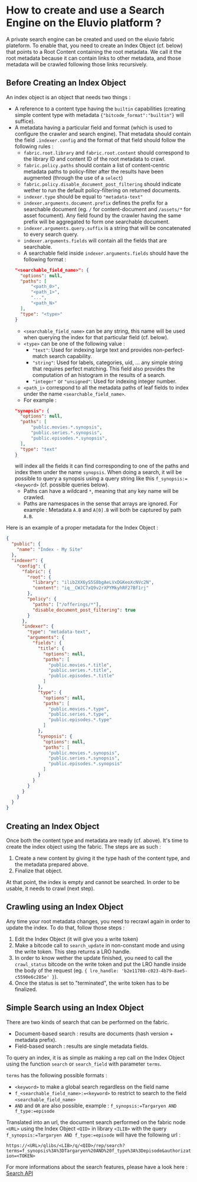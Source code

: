 # How to create and use a Search Engine on the Eluvio platform ?

A private search engine can be created and used on the eluvio fabric plateform. To enable that, you need to create an Index Object (cf. below) that points to a Root Content containing the root metadata. We call it the root metadata because it can contain links to other metadata, and those metadata will be crawled following those links recursively.

## Before Creating an Index Object

An index object is an object that needs two things :

- A reference to a content type having the `builtin` capabilities (creating simple content type with metadata `{"bitcode_format":"builtin"}` will suffice).
- A metadata having a particular field and format (which is used to configure the crawler and search engine). That metadata should contain the field `.indexer.config` and the format of that field should follow the following rules :
  - `fabric.root.library` and `fabric.root.content` should correspond to the library ID and content ID of the root metadata to crawl.
  - `fabric.policy.paths` should contain a list of content-centric metadata paths to policy-filter after the results have been augmented (through the use of a `select`)
  - `fabric.policy.disable_document_post_filtering` should indicate wether to run the default policy-filtering on returned documents.
  - `indexer.type` should be equal to `"metadata-text"`
  - `indexer.arguments.document.prefix` defines the prefix for a searchable document (eg. `/` for content-document and `/assets/*` for asset focument). Any field found by the crawler having the same prefix will be aggregated to form one searchable document.
  - `indexer.arguments.query.suffix` is a string that will be concatenated to every search query.
  - `indexer.arguments.fields` will contain all the fields that are searchable.
  - A searchable field inside `indexer.arguments.fields` should have the following format :
  ```json
  "<searchable_field_name>": {
    "options": null,
    "paths": [
        "<path_0>",
        "<path_1>",
        "...",
        "<path_N>"
    ],
    "type": "<type>"
  }
  ```
  - `<searchable_field_name>` can be any string, this name will be used when querying the index for that particular field (cf. below).
  - `<type>` can be one of the following value :
    - `"text"`: Used for indexing large text and provides non-perfect-match search capability.
    - `"string"`: Used for labels, categories, uid, ... any simple string that requires perfect matching. This field also provides the computation of an histogram in the results of a search.
    - `"integer"` or `"unsigned"`: Used for indexing integer number.
  - `<path_i>` correspond to all the metadata paths of leaf fields to index under the name `<searchable_field_name>`.
  - For example :
  ```json
  "synopsis": {
    "options": null,
    "paths": [
        "public.movies.*.synopsis",
        "public.series.*.synopsis",
        "public.episodes.*.synopsis",
    ],
    "type": "text"
  }
  ```
  will index all the fields it can find corresponding to one of the paths and index them under the name `synopsis`. When doing a search, it will be possible to query a synopsis using a query string like this `f_synopsis:=<keyword>` (cf. possible queries below).
  - Paths can have a wildcard `*`, meaning that any key name will be crawled.
  - Paths are namespaces in the sense that arrays are ignored. For example : Metadata `A.B` and `A[0].B` will both be captured by path `A.B`.

Here is an example of a proper metadata for the Index Object :

```json
{
  "public": {
    "name": "Index - My Site"
  },
  "indexer": {
    "config": {
      "fabric": {
        "root": {
          "library": "ilib2XX6yS5S8bgAeLVxDGKeoXcNVc2N",
          "content": "iq__CWJC7xQ9v2rXPYMkyhRF27Bf1rj"
        },
        "policy": {
          "paths": ["/offerings/*"],
          "disable_document_post_filtering": true
        }
      },
      "indexer": {
        "type": "metadata-text",
        "arguments": {
          "fields": {
            "title": {
              "options": null,
              "paths": [
                "public.movies.*.title",
                "public.series.*.title",
                "public.episodes.*.title"
              ]
            },
            "type": {
              "options": null,
              "paths": [
                "public.movies.*.type",
                "public.series.*.type",
                "public.episodes.*.type"
              ]
            },
            "synopsis": {
              "options": null,
              "paths": [
                "public.movies.*.synopsis",
                "public.series.*.synopsis",
                "public.episodes.*.synopsis"
              ]
            }
          }
        }
      }
    }
  }
}
```

## Creating an Index Object

Once both the content type and metadata are ready (cf. above). It's time to create the index object using the fabric. The steps are as such :

1. Create a new content by giving it the type hash of the content type, and the metadata prepared above.
1. Finalize that object.

At that point, the index is empty and cannot be searched. In order to be usable, it needs to crawl (next step).

## Crawling using an Index Object

Any time your root metadata changes, you need to recrawl again in order to update the index. To do that, follow those steps :

1. Edit the Index Object (it will give you a write token)
1. Make a bitcode call to `search_update` in non-constant mode and using the write token. This step returns a LRO handle.
1. In order to know wether the update finished, you need to call the `crawl_status` bitcode on the write token and put the LRO handle inside the body of the request (eg. `{ lro_handle: 'b2e11708-c023-4b79-8ae5-c5590e6c285e' }`).
1. Once the status is set to "terminated", the write token has to be finalized.

## Simple Search using an Index Object

There are two kinds of search that can be performed on the fabric.

- Document-based search : results are documents (hash version + metadata prefix).
- Field-based search : results are single metadata fields.

To query an index, it is as simple as making a rep call on the Index Object using the function `search` or `search_field` with parameter `terms`.

`terms` has the following possible formats :

- `<keyword>` to make a global search regardless on the field name
- `f_<searchable_field_name>:=<keyword>` to restrict to search to the field `<searchable_field_name>`
- `AND` and `OR` are also possible, example : `f_synopsis:=Targaryen AND f_type:=episode`

Translated into an url, the document search performed on the fabric node `<URL>` using the Index Object `<QID>` in library `<ILIB>` with the query `f_synopsis:=Targaryen AND f_type:=episode` will have the following url :

`https://<URL>/qlibs/<LIB>/q/<QID>/rep/search?terms=f_synopsis%3A%3DTargaryen%20AND%20f_type%3A%3Depisode&authorization=<TOKEN>`

For more informations about the search features, please have a look here : [Search API](./SearchAPI.md)
